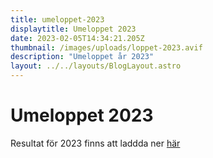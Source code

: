 ```yaml
---
title: umeloppet-2023
displaytitle: Umeloppet 2023
date: 2023-02-05T14:34:21.205Z
thumbnail: /images/uploads/loppet-2023.avif
description: "Umeloppet år 2023"
layout: ../../layouts/BlogLayout.astro
---
```

# Umeloppet 2023

Resultat för 2023 finns att laddda ner [här](/files/Resultat_2023_02_05.pdf)
    